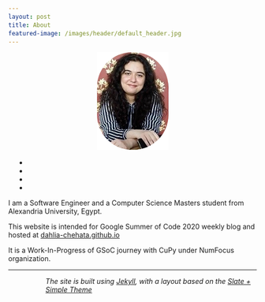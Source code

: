 ```yaml
---
layout: post
title: About
featured-image: /images/header/default_header.jpg
---
```

<center>
<img src="/images/dahlia.png">
</center>
<p>
<center >
    <ul style="margin-left:3%" class="navigation-bar">
        <li><a href="https://www.linkedin.com/in/dahliashehata/" title="LinkedIn"><i class="fa fa-linkedin fa-1x"></i></a></li>
        <li><a href="https://github.com/Dahlia-Chehata" title="Github"><i class="fa fa-github-alt fa-1x"></i></a></li>
        <li><a href="mailto:dahliachehata@gmail.com" title="Mail"><i class="fa fa-envelope fa-1x"></i></a><li>
    </ul>
</center>
</p>
<p>
I am a Software Engineer and a Computer Science Masters student from Alexandria University, Egypt.
</p>
<p>
This website is intended for Google Summer of Code 2020 weekly blog and hosted at <a href="https://dahlia-chehata.github.io/"> dahlia-chehata.github.io</a> 
</p>
<p>
It is a Work-In-Progress of GSoC journey with CuPy under NumFocus organization.
</p>

<hr>
<p style="margin-left:15%">
<i> The site is built using <a href="https://jekyllrb.com">Jekyll</a>, with a layout based on the <a href="https://github.com/benradford/Slate-and-Simple-Jekyll-Theme">Slate + Simple Theme</a> </i>
</p>

<!--
<p style="margin-left:40%; margin-right:40%;"> 
<p>
This theme is available for free under the MIT open source software license.
<br>
The theme can be found <a href="https://github.com/benradford/Slate-and-Simple-Jekyll-Theme">here</a>.
<br>
The theme requires <a href="https://jekyllrb.com">Jekyll</a>, a static-site generator compatible with <a href="https://pages.github.com">pages.github.com</a>.
</p>

<hr>
-->
